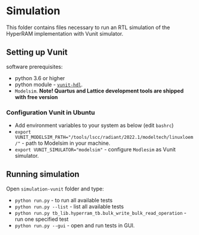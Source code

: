 # Simulation

This folder contains files necessary to run an RTL simulation of the HyperRAM
implementation with Vunit simulator.

## Setting up Vunit

software prerequisites:
- python 3.6 or higher
- python module - [`vunit-hdl`](https://vunit.github.io/).
- `Modelsim`. **Note! Quartus and Lattice development tools are shipped with free version**

### Configuration Vunit in Ubuntu
- Add environment variables to your system as below (edit `bashrc`)
- `export VUNIT_MODELSIM_PATH="/tools/lscc/radiant/2022.1/modeltech/linuxloem/"` - path to Modelsim in your machine.
- `export VUNIT_SIMULATOR="modelsim"` - configure `Modlesim` as Vunit simulator. 

## Running simulation
Open `simulation-vunit` folder and type:
- `python run.py` - to run all available tests
- `python run.py --list` - list all available tests
- `python run.py tb_lib.hyperram_tb.bulk_write_bulk_read_operation` - run one specified test
- `python run.py --gui` - open and run tests in GUI.
